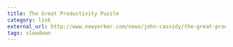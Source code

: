```yaml
---
title: The Great Productivity Puzzle
category: link
external_url: http://www.newyorker.com/news/john-cassidy/the-great-productivity-puzzle
tags: slowdown
---
```

